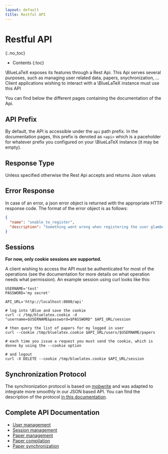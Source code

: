 ```yaml
---
layout: default
title: Restful API
---
```


# Restful API
{:.no_toc}

* Contents
{:toc}

\BlueLaTeX exposes its features through a Rest Api. This Api serves several purposes, such as managing user related data, papers, snychronization, ...
Client applications wishing to interact with a \BlueLaTeX instance must use this API

You can find below the different pages containing the documentation of the Api.

## API Prefix

By default, the API is accessible under the `api` path prefix.
In the documentation pages, this prefix is denoted as `<api>` which is a paceholder for whatever prefix you configured on your \BlueLaTeX instance (it may be empty).

## Response Type

Unless specified otherwise the Rest Api accepts and returns Json values

## Error Response

In case of an error, a json error object is returned with the appropriate HTTP response code. The format of the error object is as follows:

```json
{
  "name": "unable_to_register",
  "description": "Something went wrong when registering the user glambert. Please retry"
}
```

## Sessions

**For now, only cookie sessions are supported.**

A client wishing to access the API must be authenticated for most of the operations (see the documentation for more details on what operation needs what permission).
An example session using curl looks like this:

```
USERNAME='test'
PASSWORD='my secret'

API_URL='http://localhost:8080/api'

# log into \Blue and save the cookie
curl -c /tmp/bluelatex.cookie -d "username=$USERNAME&password=$PASSWORD" $API_URL/session

# then query the list of papers for my logged in user
curl --cookie /tmp/bluelatex.cookie $API_URL/users/$USERNAME/papers

# each time you issue a request you must send the cookie, which is donne by using the --cookie option

# and logout
curl -X DELETE --cookie /tmp/bluelatex.cookie $API_URL/session
```

## Synchronization Protocol

The synchronization protocol is based on [mobwrite](http://code.google.com/p/google-mobwrite) and was adapted to integrate more smoothly in our JSON based API.
You can find the description of the protocol [in this documentation](synchronization-protocol/).

## Complete API Documentation

* [User management](v1.0.0/users-api/)
* [Session management](v1.0.0/session-api/)
* [Paper management](v1.0.0/papers-api/)
* [Paper compilation](v1.0.0/compiler-api/)
* [Paper synchronization](v1.0.0/sync-api/)

